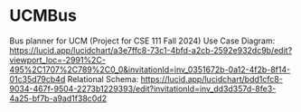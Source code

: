 # UCMBus
Bus planner for UCM (Project for CSE 111 Fall 2024)
Use Case Diagram: https://lucid.app/lucidchart/a3e7ffc8-73c1-4bfd-a2cb-2592e932dc9b/edit?viewport_loc=-2991%2C-495%2C1707%2C789%2C0_0&invitationId=inv_0351672b-0a12-4f2b-8f14-01c35d79cb4d
Relational Schema: https://lucid.app/lucidchart/bdd1cfc8-9034-467f-9504-2273b1229393/edit?invitationId=inv_dd3d357d-8fe3-4a25-bf7b-a9ad1f38c0d2
